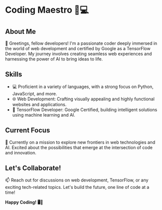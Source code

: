 # Coding Maestro 🚀💻

## About Me
👋 Greetings, fellow developers! I'm a passionate coder deeply immersed in the world of web development and certified by Google as a TensorFlow Developer. My journey involves creating seamless web experiences and harnessing the power of AI to bring ideas to life.

## Skills
- 💻 Proficient in a variety of languages, with a strong focus on Python, JavaScript, and more.
- 🌐 Web Development: Crafting visually appealing and highly functional websites and applications.
- 🤖 TensorFlow Developer: Google Certified, building intelligent solutions using machine learning and AI.

## Current Focus
🚀 Currently on a mission to explore new frontiers in web technologies and AI. Excited about the possibilities that emerge at the intersection of code and innovation.

## Let's Collaborate!
📫 Reach out for discussions on web development, TensorFlow, or any exciting tech-related topics. Let's build the future, one line of code at a time!

**Happy Coding! 🖥️🌟**

